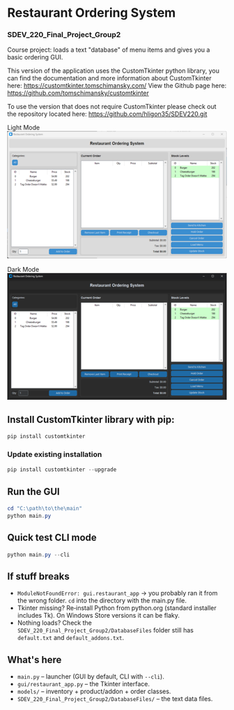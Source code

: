 # Restaurant Ordering System
### SDEV_220_Final_Project_Group2

Course project: loads a text "database" of menu items and gives you a basic ordering GUI.

This version of the application uses the CustomTkinter python library, you can find the documentation and more information about CustomTkinter here: https://customtkinter.tomschimansky.com/
View the Github page here: https://github.com/tomschimansky/customtkinter

To use the version that does not require CustomTkinter please check out the repository located here: https://github.com/hligon35/SDEV220.git

Light Mode
![Restaurant Ordering System photo (Light Mode)](image-2.png)

Dark Mode
![Restaurant Ordering System photo (Dark Mode)](image-1.png)

## Install CustomTkinter library with pip:

```powershell
pip install customtkinter
```

### Update existing installation

```powershell
pip install customtkinter --upgrade
```

## Run the GUI

```powershell
cd "C:\path\to\the\main"
python main.py
```

## Quick test CLI mode

```powershell
python main.py --cli
```

## If stuff breaks

- `ModuleNotFoundError: gui.restaurant_app` -> you probably ran it from the wrong folder. `cd` into the directory with the main.py file.
- Tkinter missing? Re‑install Python from python.org (standard installer includes Tk). On Windows Store versions it can be flaky.
- Nothing loads? Check the `SDEV_220_Final_Project_Group2/DatabaseFiles` folder still has `default.txt` and `default_addons.txt`.

## What's here

- `main.py` – launcher (GUI by default, CLI with `--cli`).
- `gui/restaurant_app.py` – the Tkinter interface.
- `models/` – inventory + product/addon + order classes.
- `SDEV_220_Final_Project_Group2/DatabaseFiles/` – the text data files.
